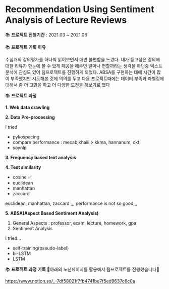 # Recommendation Using Sentiment Analysis of Lecture Reviews 
📚 **프로젝트 진행기간** : 2021.03 ~ 2021.06


📚 **프로젝트 기획 이유**

수십개의 강의평가를 하나씩 읽어보면서 매번 불편함을 느꼈다. 내가 듣고싶은 강의에 대한 리뷰가 한눈에 볼 수 있게 제공을 해주면 얼마나 편할까라는 생각을 하던중 텍스트 분석에 관심도 있어 팀프로젝트를 진행하게 되었다. ABSA를 구현하는 데에 시간이 많이 부족했지만 시도해본 것에 의의를 두고 다음 프로젝트때에는 데이터 부족과 라벨링에 대해서 좀 더 고민을 하고 더 다양한 도전을 해보기로 했다


📚 **프로젝트 과정**


**1. Web data crawling**

**2. Data Pre-processing**

  I tried
  - pykospacing
  - compare performance : mecab,khaiii > kkma, hannanum, okt
  - soynlp
 
**3. Frequency based text analysis**

**4. Text similarity**

  - cosine ✅
  - euclidean
  - manhattan
  - zaccard
  
  euclidean, manhattan, zaccard ,,, performance is not so good,,,
  
**5. ABSA(Aspect Based Sentiment Analysis)**

  1. General Aspects : professor, exam, lecture, homework, gpa
  2. Sentiment Analysis
  
  I tried...
  
  - self-training(pseudo-label)
  - bi-LSTM
  - LSTM

📚 **프로젝트 과정 기록**
📃아래의 노션페이지를 활용해서 팀프로젝트를 진행했습니다📃

https://www.notion.so/_-7df58021f7fb4741be7f5ed9637c6c0a
 
